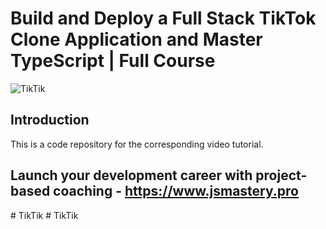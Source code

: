 # Build and Deploy a Full Stack TikTok Clone Application and Master TypeScript | Full Course
![TikTik](https://i.ibb.co/w7WyFJG/Tik-Tok-Clone-Thumbnail-2.png)

## Introduction
This is a code repository for the corresponding video tutorial.

## Launch your development career with project-based coaching - https://www.jsmastery.pro
#   T i k T i k  
 #   T i k T i k  
 